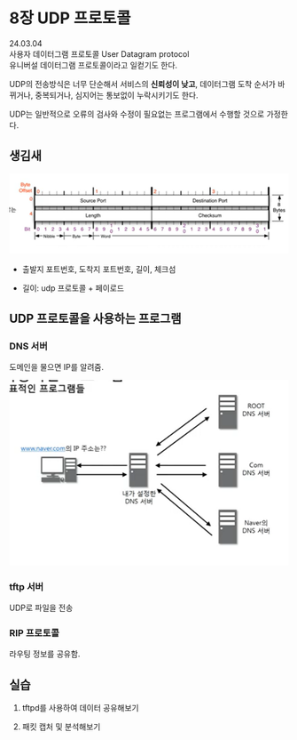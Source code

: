 # 8장 UDP 프로토콜

24.03.04  
사용자 데이터그램 프로토콜 User Datagram protocol  
유니버설 데이터그램 프로토콜이라고 일컫기도 한다.

UDP의 전송방식은 너무 단순해서 서비스의 **신뢰성이 낮고**, 데이터그램 도착 순서가 바뀌거나, 중복되거나, 심지어는 통보없이 누락시키기도 한다.

UDP는 일반적으로 오류의 검사와 수정이 필요없는 프로그램에서 수행할 것으로 가정한다.

## 생김새

![Alt text](image.png)

- 출발지 포트번호, 도착지 포트번호, 길이, 체크섬

- 길이: udp 프로토콜 + 페이로드

## UDP 프로토콜을 사용하는 프로그램

### DNS 서버

도메인을 물으면 IP를 알려줌.

![Alt text](image-1.png)

### tftp 서버

UDP로 파일을 전송

### RIP 프로토콜

라우팅 정보를 공유함.

## 실습

1. tftpd를 사용하여 데이터 공유해보기

2. 패킷 캡처 및 분석해보기
